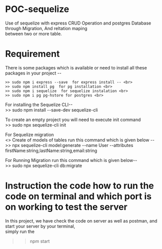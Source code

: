 # POC-sequelize
Use of sequelize with express CRUD Operation and postgres Database through Migration, And reltation maping<br> between two or more table.

# Requirement 

There is some packages which is available or need to install all these packages in your project --<br>

    >> sudo npm i express --save  for express install -- <br>
    >> sudo npm install pg  for pg installation <br>
    >> sudo npm i sequelize  for sequelize instalation <br>
    >> sudo npm i pg pg-hstore for postgres <br>


For installing the Sequelize CLI--<br>
    >> sudo npm install --save-dev sequelize-cli<br>

To create an empty project you will need to execute init command<br>
    >> sudo npx sequelize-cli init<br>


For Sequelize migration<br>
    <> Create of models of tables run this command which is given below --<br>
    >> npx sequelize-cli model:generate --name User --attributes firstName:string,lastName:string,email:string<br>

For Running Migration run this command which is given below--<br>
    >> sudo npx sequelize-cli db:migrate<br>

# Instruction the code how to run the code on terminal and which port is on working to test the server<br>
In this project, we have check the code on server as well as postman, and start your server by your terminal,<br>
simply run the <br>
>> npm start






